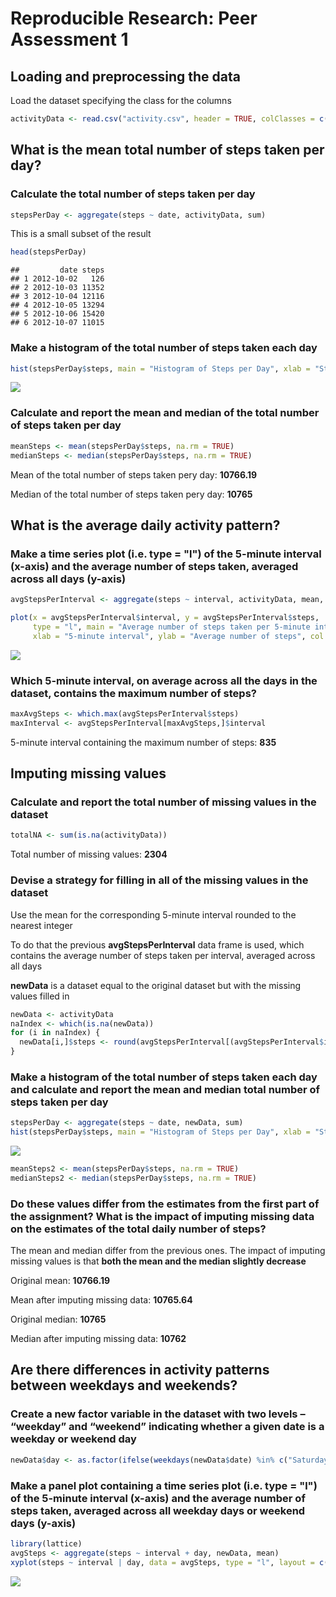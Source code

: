 # Reproducible Research: Peer Assessment 1

## Loading and preprocessing the data

Load the dataset specifying the class for the columns


```r
activityData <- read.csv("activity.csv", header = TRUE, colClasses = c("integer", "Date", "integer"))
```

## What is the mean total number of steps taken per day?
### Calculate the total number of steps taken per day

```r
stepsPerDay <- aggregate(steps ~ date, activityData, sum)
```
This is a small subset of the result


```r
head(stepsPerDay)
```

```
##         date steps
## 1 2012-10-02   126
## 2 2012-10-03 11352
## 3 2012-10-04 12116
## 4 2012-10-05 13294
## 5 2012-10-06 15420
## 6 2012-10-07 11015
```

### Make a histogram of the total number of steps taken each day

```r
hist(stepsPerDay$steps, main = "Histogram of Steps per Day", xlab = "Steps per Day", col = "lightblue", breaks = 10)
```

![](PA1_template_files/figure-html/unnamed-chunk-4-1.png)

### Calculate and report the mean and median of the total number of steps taken per day

```r
meanSteps <- mean(stepsPerDay$steps, na.rm = TRUE)
medianSteps <- median(stepsPerDay$steps, na.rm = TRUE)
```

Mean of the total number of steps taken pery day: **10766.19**

Median of the total number of steps taken pery day: **10765**

## What is the average daily activity pattern?
### Make a time series plot (i.e. type = "l") of the 5-minute interval (x-axis) and the average number of steps taken, averaged across all days (y-axis)

```r
avgStepsPerInterval <- aggregate(steps ~ interval, activityData, mean, na.rm = TRUE)

plot(x = avgStepsPerInterval$interval, y = avgStepsPerInterval$steps, 
     type = "l", main = "Average number of steps taken per 5-minute interval", 
     xlab = "5-minute interval", ylab = "Average number of steps", col = "blue", lwd = 2)
```

![](PA1_template_files/figure-html/unnamed-chunk-6-1.png)

### Which 5-minute interval, on average across all the days in the dataset, contains the maximum number of steps?

```r
maxAvgSteps <- which.max(avgStepsPerInterval$steps)
maxInterval <- avgStepsPerInterval[maxAvgSteps,]$interval
```
5-minute interval containing the maximum number of steps: **835**

## Imputing missing values
### Calculate and report the total number of missing values in the dataset

```r
totalNA <- sum(is.na(activityData))
```

Total number of missing values: **2304**

### Devise a strategy for filling in all of the missing values in the dataset
Use the mean for the corresponding 5-minute interval rounded to the nearest integer

To do that the previous **avgStepsPerInterval** data frame is used, which contains the average number of steps taken per interval, averaged across all days

**newData** is a dataset equal to the original dataset but with the missing values filled in

```r
newData <- activityData
naIndex <- which(is.na(newData))
for (i in naIndex) {
  newData[i,]$steps <- round(avgStepsPerInterval[(avgStepsPerInterval$interval == newData[i,]$interval),]$steps)
}
```

### Make a histogram of the total number of steps taken each day and calculate and report the mean and median total number of steps taken per day

```r
stepsPerDay <- aggregate(steps ~ date, newData, sum)
hist(stepsPerDay$steps, main = "Histogram of Steps per Day", xlab = "Steps per Day", col = "blue", breaks = 10)
```

![](PA1_template_files/figure-html/unnamed-chunk-10-1.png)

```r
meanSteps2 <- mean(stepsPerDay$steps, na.rm = TRUE)
medianSteps2 <- median(stepsPerDay$steps, na.rm = TRUE)
```

### Do these values differ from the estimates from the first part of the assignment? What is the impact of imputing missing data on the estimates of the total daily number of steps?
The mean and median differ from the previous ones. The impact of imputing missing values is that **both the mean and the median slightly decrease**

Original mean: **10766.19**

Mean after imputing missing data: **10765.64**

Original median: **10765**

Median after imputing missing data: **10762**

## Are there differences in activity patterns between weekdays and weekends?
### Create a new factor variable in the dataset with two levels – “weekday” and “weekend” indicating whether a given date is a weekday or weekend day

```r
newData$day <- as.factor(ifelse(weekdays(newData$date) %in% c("Saturday", "Sunday"), "weekend", "weekday"))
```

### Make a panel plot containing a time series plot (i.e. type = "l") of the 5-minute interval (x-axis) and the average number of steps taken, averaged across all weekday days or weekend days (y-axis)

```r
library(lattice)
avgSteps <- aggregate(steps ~ interval + day, newData, mean)
xyplot(steps ~ interval | day, data = avgSteps, type = "l", layout = c(1, 2))
```

![](PA1_template_files/figure-html/unnamed-chunk-12-1.png)
